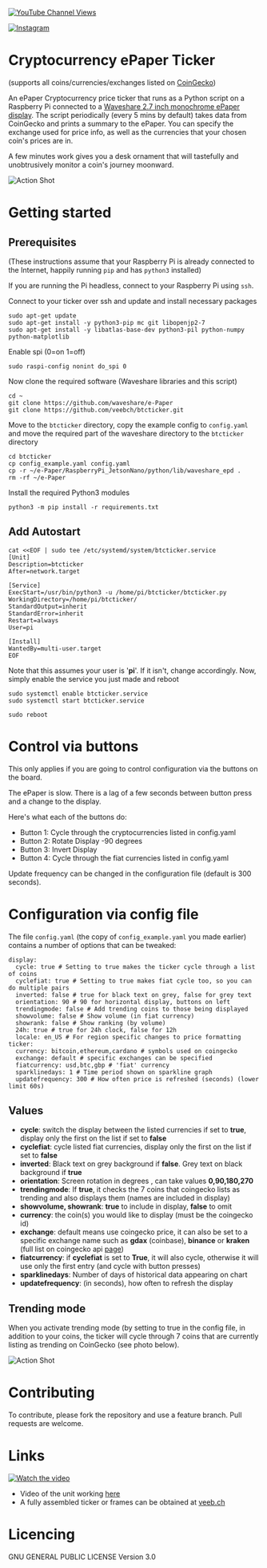 [![YouTube Channel Views](https://img.shields.io/youtube/channel/views/UCz5BOU9J9pB_O0B8-rDjCWQ?label=YouTube&style=social)](https://www.youtube.com/channel/UCz5BOU9J9pB_O0B8-rDjCWQ)

[![Instagram](https://img.shields.io/badge/Instagram-E4405F?style=for-the-badge&logo=instagram&logoColor=white)](https://www.instagram.com/v_e_e_b/)

# Cryptocurrency ePaper Ticker 
(supports all coins/currencies/exchanges listed on [CoinGecko](https://api.coingecko.com/api/v3/coins/list))

An ePaper Cryptocurrency price ticker that runs as a Python script on a Raspberry Pi connected to a [Waveshare 2.7 inch monochrome ePaper display](https://www.waveshare.com/wiki/2.7inch_e-Paper_HAT). The script periodically (every 5 mins by default) takes data from CoinGecko and prints a summary to the ePaper. You can specify the exchange used for price info, as well as the currencies that your chosen coin's prices are in. 

A few minutes work gives you a desk ornament that will tastefully and unobtrusively monitor a coin's journey moonward.

![Action Shot](/images/actionshot/BasicLunar.jpg)


# Getting started

## Prerequisites

(These instructions assume that your Raspberry Pi is already connected to the Internet, happily running `pip` and has `python3` installed)

If you are running the Pi headless, connect to your Raspberry Pi using `ssh`.

Connect to your ticker over ssh and update and install necessary packages 
```
sudo apt-get update
sudo apt-get install -y python3-pip mc git libopenjp2-7
sudo apt-get install -y libatlas-base-dev python3-pil python-numpy python-matplotlib
```

Enable spi (0=on 1=off)

```
sudo raspi-config nonint do_spi 0
```

Now clone the required software (Waveshare libraries and this script)

```
cd ~
git clone https://github.com/waveshare/e-Paper
git clone https://github.com/veebch/btcticker.git
```
Move to the `btcticker` directory, copy the example config to `config.yaml` and move the required part of the waveshare directory to the `btcticker` directory
```
cd btcticker
cp config_example.yaml config.yaml
cp -r ~/e-Paper/RaspberryPi_JetsonNano/python/lib/waveshare_epd .
rm -rf ~/e-Paper
```
Install the required Python3 modules
```
python3 -m pip install -r requirements.txt
```

## Add Autostart

```
cat <<EOF | sudo tee /etc/systemd/system/btcticker.service
[Unit]
Description=btcticker
After=network.target

[Service]
ExecStart=/usr/bin/python3 -u /home/pi/btcticker/btcticker.py
WorkingDirectory=/home/pi/btcticker/
StandardOutput=inherit
StandardError=inherit
Restart=always
User=pi

[Install]
WantedBy=multi-user.target
EOF
```
Note that this assumes your user is '**pi**'.  If it isn't, change accordingly. Now, simply enable the service you just made and reboot
```  
sudo systemctl enable btcticker.service
sudo systemctl start btcticker.service

sudo reboot
```
# Control via buttons

This only applies if you are going to control configuration via the buttons on the board.

The ePaper is slow. There is a lag of a few seconds between button press and a change to the display. 

Here's what each of the buttons do:
- Button 1: Cycle through the cryptocurrencies listed in config.yaml
- Button 2: Rotate Display -90 degrees
- Button 3: Invert Display
- Button 4: Cycle through the fiat currencies listed in config.yaml

Update frequency can be changed in the configuration file (default is 300 seconds).

# Configuration via config file

The file `config.yaml` (the copy of `config_example.yaml` you made earlier) contains a number of options that can be tweaked:

```
display:
  cycle: true # Setting to true makes the ticker cycle through a list of coins
  cyclefiat: true # Setting to true makes fiat cycle too, so you can do multiple pairs
  inverted: false # true for black text on grey, false for grey text
  orientation: 90 # 90 for horizontal display, buttons on left
  trendingmode: false # Add trending coins to those being displayed
  showvolume: false # Show volume (in fiat currency)
  showrank: false # Show ranking (by volume)
  24h: true # true for 24h clock, false for 12h
  locale: en_US # For region specific changes to price formatting
ticker:
  currency: bitcoin,ethereum,cardano # symbols used on coingecko
  exchange: default # specific exchanges can be specified
  fiatcurrency: usd,btc,gbp # 'fiat' currency
  sparklinedays: 1 # Time period shown on sparkline graph
  updatefrequency: 300 # How often price is refreshed (seconds) (lower limit 60s)
```

## Values

- **cycle**: switch the display between the listed currencies if set to **true**, display only the first on the list if set to **false**
- **cyclefiat**: cycle listed fiat currencies, display only the first on the list if set to **false**
- **inverted**: Black text on grey background if **false**. Grey text on black background if **true**
- **orientation**: Screen rotation in degrees , can take values **0,90,180,270**
- **trendingmode**: If **true**, it checks the 7 coins that coingecko lists as trending and also displays them (names are included in display)
- **showvolume, showrank**: **true** to include in display, **false** to omit
- **currency**: the coin(s) you would like to display (must be the coingecko id)
- **exchange**: default means use coingecko price, it can also be set to a specific exchange name such as **gdax** (coinbase), **binance** or **kraken** (full list on coingecko api [page](https://www.coingecko.com/api/documentations/v3)) 
- **fiatcurrency**: if **cyclefiat** is set to **True**, it will also cycle, otherwise it will use only the first entry (and cycle with button presses)
- **sparklinedays**: Number of days of historical data appearing on chart
- **updatefrequency**: (in seconds), how often to refresh the display

## Trending mode

When you activate trending mode (by setting to true in the config file, in addition to your coins, the ticker will cycle through 7 coins that are currently listing as trending on CoinGecko (see photo below).

![Action Shot](/images/actionshot/Trending.jpg)

# Contributing

To contribute, please fork the repository and use a feature branch. Pull requests are welcome.

# Links
[![Watch the video](https://img.youtube.com/vi/DNLUmJb7Mj8/maxresdefault.jpg)](https://youtu.be/DNLUmJb7Mj8) 
- Video of the unit working [here](https://youtu.be/DNLUmJb7Mj8)
- A fully assembled ticker or frames can be obtained at [veeb.ch](http://www.veeb.ch/)


# Licencing

GNU GENERAL PUBLIC LICENSE Version 3.0
